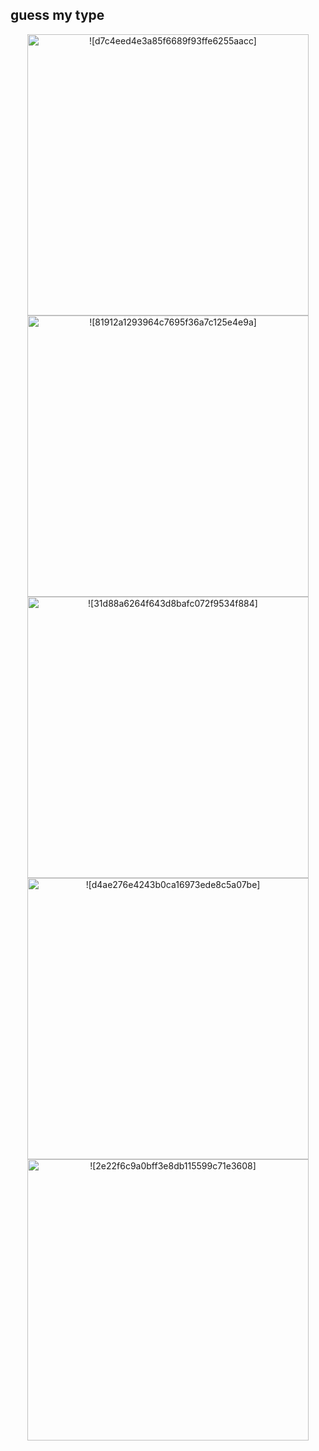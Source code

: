 ## guess my type
 <p align="center"> 
              <img width="450" src= "https://github.com/PromiseEverlasting/PromiseEverlasting/assets/151441588/1a8295e0-2a87-49b2-8118-30feda174580" alt = ![d7c4eed4e3a85f6689f93ffe6255aacc]>
   <img width="450" src="https://github.com/PromiseEverlasting/PromiseEverlasting/assets/151441588/c9cc09ec-7029-4f2f-a3a7-ab8e6d05a75a" alt = ![81912a1293964c7695f36a7c125e4e9a]>
    <img width="450" src="https://github.com/PromiseEverlasting/PromiseEverlasting/assets/151441588/905fe99d-a4b2-4c7a-8a6b-75c2103214a7" alt = ![31d88a6264f643d8bafc072f9534f884]>
    <img width="450" src="https://github.com/PromiseEverlasting/PromiseEverlasting/assets/151441588/a2b5eb3f-ef6a-464d-9b7c-e8cafde6c4ea" alt= ![d4ae276e4243b0ca16973ede8c5a07be]>
    <img width="450" src="https://github.com/PromiseEverlasting/PromiseEverlasting/assets/151441588/8503c96e-3da2-4dd2-9952-0dcbebd0d7bf" alt=![2e22f6c9a0bff3e8db115599c71e3608]>


